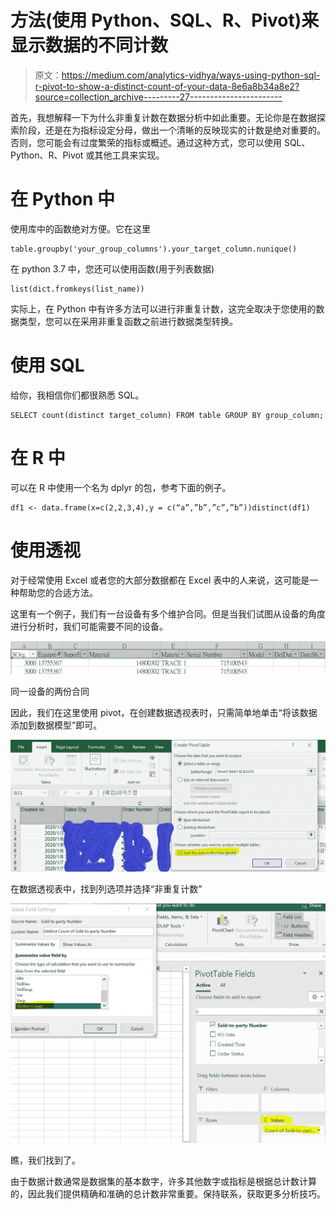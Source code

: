 # 方法(使用 Python、SQL、R、Pivot)来显示数据的不同计数

> 原文：<https://medium.com/analytics-vidhya/ways-using-python-sql-r-pivot-to-show-a-distinct-count-of-your-data-8e6a8b34a8e2?source=collection_archive---------27----------------------->

首先，我想解释一下为什么非重复计数在数据分析中如此重要。无论你是在数据探索阶段，还是在为指标设定分母，做出一个清晰的反映现实的计数是绝对重要的。否则，您可能会有过度繁荣的指标或概述。通过这种方式，您可以使用 SQL、Python、R、Pivot 或其他工具来实现。

# **在 Python 中**

使用库中的函数绝对方便。它在这里

```
table.groupby('your_group_columns').your_target_column.nunique()
```

在 python 3.7 中，您还可以使用函数(用于列表数据)

```
list(dict.fromkeys(list_name))
```

实际上，在 Python 中有许多方法可以进行非重复计数，这完全取决于您使用的数据类型，您可以在采用非重复函数之前进行数据类型转换。

# 使用 SQL

给你，我相信你们都很熟悉 SQL。

```
SELECT count(distinct target_column) FROM table GROUP BY group_column;
```

# 在 R 中

可以在 R 中使用一个名为 dplyr 的包，参考下面的例子。

```
df1 <- data.frame(x=c(2,2,3,4),y = c(“a”,”b”,”c”,”b”))distinct(df1)
```

# 使用透视

对于经常使用 Excel 或者您的大部分数据都在 Excel 表中的人来说，这可能是一种帮助您的合适方法。

这里有一个例子，我们有一台设备有多个维护合同。但是当我们试图从设备的角度进行分析时，我们可能需要不同的设备。

![](img/3f75a1422e38220f3e1257e2f1de93ae.png)

同一设备的两份合同

因此，我们在这里使用 pivot，在创建数据透视表时，只需简单地单击“将该数据添加到数据模型”即可。

![](img/1f7da66586cccb19d8323c711c2985c8.png)

在数据透视表中，找到列选项并选择“非重复计数”

![](img/c2161c7fa0cbde038ceac282642b284a.png)

瞧，我们找到了。

由于数据计数通常是数据集的基本数字，许多其他数字或指标是根据总计数计算的，因此我们提供精确和准确的总计数非常重要。保持联系，获取更多分析技巧。